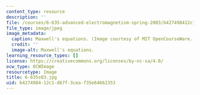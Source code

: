 ```yaml
---
content_type: resource
description: ''
file: /courses/6-635-advanced-electromagnetism-spring-2003/b427498412c1d67f3ceaf35e64662353_6-635s03.jpg
file_type: image/jpeg
image_metadata:
  caption: Maxwell's equations. (Image courtesy of MIT OpenCourseWare.)
  credit: ''
  image-alt: Maxwell's equations.
learning_resource_types: []
license: https://creativecommons.org/licenses/by-nc-sa/4.0/
ocw_type: OCWImage
resourcetype: Image
title: 6-635s03.jpg
uid: b4274984-12c1-d67f-3cea-f35e64662353
---
```

